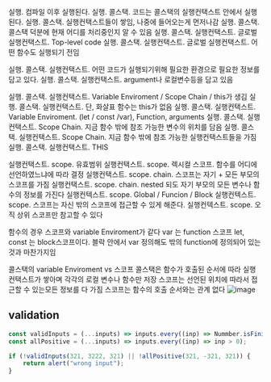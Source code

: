 실행. 컴파일 이후 실행된다.
실행. 콜스택. 코드는 콜스택의 실행컨택스트 안에서 실행된다.
실행. 콜스택. 실행컨택스트들이 쌓임, 나중에 들어오는게 먼저나감
실행. 콜스택. 콜스택 덕분에 현재 어디를 처리중인지 알 수 있음
실행. 콜스택. 실행컨택스트. 글로벌 실행컨택스트. Top-level code
실행. 콜스택. 실행컨택스트. 글로벌 실행컨택스트. 어떤 함수도 실행되기 전임

실행. 콜스택. 실행컨택스트. 어떤 코드가 실행되기위해 필요한 환경으로 필요한 정보를 담고 있다.
실행. 콜스택. 실행컨택스트. argument나 로컬변수등을 담고 있음

실행. 콜스택. 실행컨택스트. Variable Enviroment / Scope Chain / this가 생김
실행. 콜스택. 실행컨택스트. 단, 화살표 함수는 this가 없음
실행. 콜스택. 실행컨택스트. Variable Enviroment. (let / const /var), Function, arguments
실행. 콜스택. 실행컨택스트. Scope Chain. 지금 함수 밖에 참조 가능한 변수의 위치를 담음
실행. 콜스택. 실행컨택스트. Scope Chain. 지금 함수 밖에 참조 가능한 실행컨택스트들을 가짐
실행. 콜스택. 실행컨택스트. THIS

실행컨택스트. scope. 유효범위
실행컨택스트. scope. 렉시컬 스코프. 함수를 어디에 선언하였느냐에 따라 결정
실행컨택스트. scope. chain. 스코프는 자기 + 모든 부모의 스코프를 가짐
실행컨택스트. scope. chain. nested 되도 자기 부모의 모든 변수나 함수의 정보를 가진다
실행컨텍스트. scope. Global / Funcion / Block
실행컨텍스트. scope. 스코프는 자신 밖의 스코프에 접근할 수 있게 해준다.
실행컨텍스트. scope. 오직 상위 스코프만 참고할 수 있다

함수의 경우 스코프와 variable Enviroment가 같다
var 는 function 스코프
let, const 는 block스코프이다.
블락 안에서 var 정의해도 밖의 function에 정의되어 있는 것과 마찬가지임

콜스택의 variable Enviroment vs 스코프
콜스택은 함수가 호출된 순서에 따라 실행 컨택스트가 쌓아며 각각의 로컬 변수나 함수만 저장
스코프는 선언된 위치에 따라서 접근할 수 있는모든 정보를 다 가짐
스코프는 함수의 호출 순서와는 관계 없다
![image](https://user-images.githubusercontent.com/29701385/119355171-eaec0f80-bcdf-11eb-81ce-7a0d7027f1bc.png)

## validation

```js
const validInputs = (...inputs) => inputs.every((inp) => Nummber.isFinite(inp));
const allPositive = (...inputs) => inputs.every((inp) => inp > 0);

if (!validInputs(321, 3222, 321) || !allPositive(321, -321, 321)) {
    return alert("wrong input");
}
```
